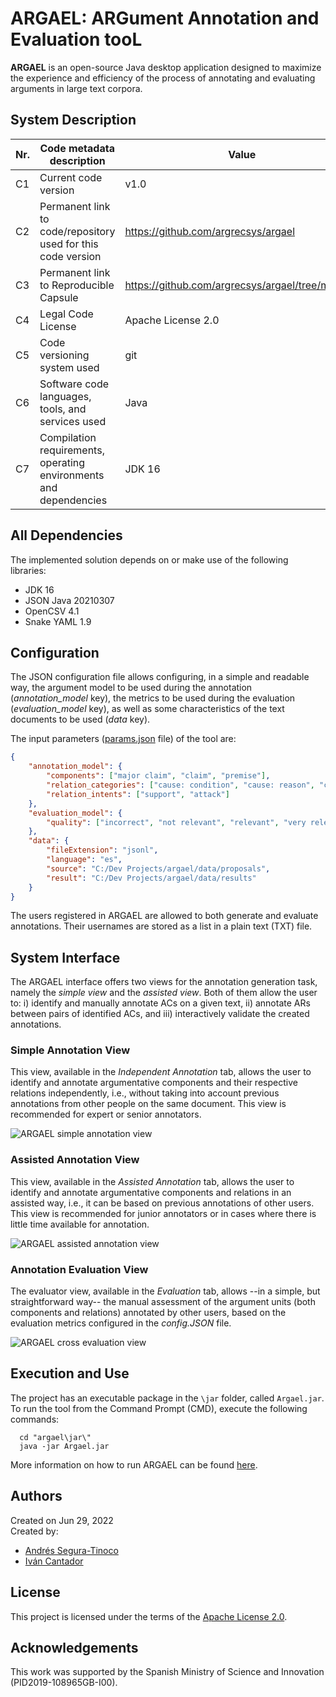 # ARGAEL: ARGument Annotation and Evaluation tooL

**ARGAEL** is an open-source Java desktop application designed to maximize the experience and efficiency of the process of annotating and evaluating arguments in large text corpora.

## System Description

| Nr. | Code metadata description | Value |
| --- | --- | --- |
| C1  | Current code version | v1.0 |
| C2  | Permanent link to code/repository used for this code version | https://github.com/argrecsys/argael |
| C3  | Permanent link to Reproducible Capsule | https://github.com/argrecsys/argael/tree/main/jar |
| C4  | Legal Code License | Apache License 2.0 |
| C5  | Code versioning system used | git |
| C6  | Software code languages, tools, and services used | Java |
| C7  | Compilation requirements, operating environments and dependencies | JDK 16 |

## All Dependencies
The implemented solution depends on or make use of the following libraries:
- JDK 16
- JSON Java 20210307
- OpenCSV 4.1
- Snake YAML 1.9

## Configuration
The JSON configuration file allows configuring, in a simple and readable way, the argument model to be used during the annotation (*annotation_model* key), the metrics to be used during the evaluation (*evaluation_model* key), as well as some characteristics of the text documents to be used (*data* key).

The input parameters (<a href="https://github.com/argrecsys/argael/blob/main/code/Argael/Resources/config/params.json">params.json</a> file) of the tool are:
```json
{
    "annotation_model": {
        "components": ["major claim", "claim", "premise"],
        "relation_categories": ["cause: condition", "cause: reason", "clarification: conclusion", "clarification: exemplification", "clarification: restatement", "clarification: summary", "consequence: explanation", "consequence: goal", "consequence: result", "contrast: alternative", "contrast: comparison", "contrast: concession", "contrast: opposition", "elaboration: addition", "elaboration: precision", "elaboration: similarity"],
        "relation_intents": ["support", "attack"]
    },
    "evaluation_model": {
        "quality": ["incorrect", "not relevant", "relevant", "very relevant"]
    },
    "data": {
        "fileExtension": "jsonl",
        "language": "es",
        "source": "C:/Dev Projects/argael/data/proposals",
        "result": "C:/Dev Projects/argael/data/results"
    }
}
```

The  users registered in ARGAEL are allowed to both generate and evaluate annotations. Their usernames are stored as a list in a plain text (TXT) file.

## System Interface
The ARGAEL interface offers two views for the annotation generation task, namely the *simple view* and the *assisted view*. Both of them allow the user to: i) identify and manually annotate ACs on a given text, ii) annotate ARs between pairs of identified ACs, and iii) interactively validate the created annotations.

### Simple Annotation View
This view, available in the *Independent Annotation* tab, allows the user to identify and annotate argumentative components and their respective relations independently, i.e., without taking into account previous annotations from other people on the same document. This view is recommended for expert or senior annotators.

![ARGAEL simple annotation view](https://raw.githubusercontent.com/argrecsys/argael/main/images/argael-view-annotation-simple.jpg)

### Assisted Annotation View
This view, available in the *Assisted Annotation* tab, allows the user to identify and annotate argumentative components and relations in an assisted way, i.e., it can be based on previous annotations of other users. This view is recommended for junior annotators or in cases where there is little time available for annotation.

![ARGAEL assisted annotation view](https://raw.githubusercontent.com/argrecsys/argael/main/images/argael-view-annotation-assisted.jpg)

### Annotation Evaluation View
The evaluator view, available in the *Evaluation* tab, allows --in a simple, but straightforward way-- the manual assessment of the argument units (both components and relations) annotated by other users, based on the evaluation metrics configured in the *config.JSON* file.

![ARGAEL cross evaluation view](https://raw.githubusercontent.com/argrecsys/argael/main/images/argael-view-evaluation-colab.jpg)

## Execution and Use
The project has an executable package in the `\jar` folder, called `Argael.jar`. To run the tool from the Command Prompt (CMD), execute the following commands:

``` console
  cd "argael\jar\"
  java -jar Argael.jar
```

More information on how to run ARGAEL can be found <a href="https://github.com/argrecsys/argael/tree/main/jar" target="_blank">here</a>.

## Authors
Created on Jun 29, 2022  
Created by:
- <a href="https://github.com/ansegura7" target="_blank">Andrés Segura-Tinoco</a>
- <a href="http://arantxa.ii.uam.es/~cantador/" target="_blank">Iv&aacute;n Cantador</a>

## License
This project is licensed under the terms of the <a href="https://github.com/argrecsys/argael/blob/main/LICENSE">Apache License 2.0</a>.

## Acknowledgements
This work was supported by the Spanish Ministry of Science and Innovation (PID2019-108965GB-I00).
